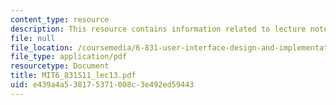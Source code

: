 ```yaml
---
content_type: resource
description: This resource contains information related to lecture notes.
file: null
file_location: /coursemedia/6-831-user-interface-design-and-implementation-spring-2011/e439a4a538175371008c3e492ed59443_MIT6_831S11_lec13.pdf
file_type: application/pdf
resourcetype: Document
title: MIT6_831S11_lec13.pdf
uid: e439a4a5-3817-5371-008c-3e492ed59443
---
```

